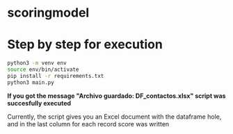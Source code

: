 # scoringmodel


# Step by step for execution

```sh
python3 -m venv env
source env/bin/activate
pip install -r requirements.txt
python3 main.py

```
**If you got the message "Archivo guardado: DF_contactos.xlsx" script was succesfully executed**

Currently, the script gives you an Excel document with the dataframe hole, and in the last column for each record score was written

